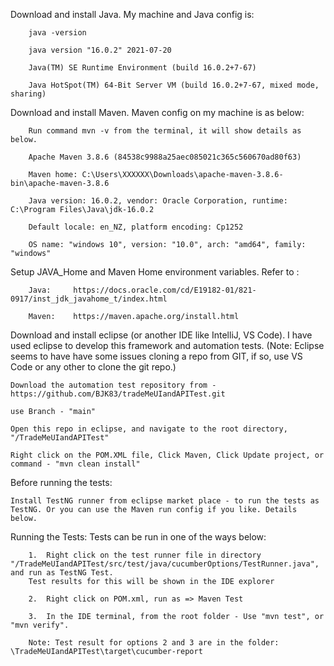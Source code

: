 Download and install Java. My machine and Java config is:

		java -version

		java version "16.0.2" 2021-07-20

		Java(TM) SE Runtime Environment (build 16.0.2+7-67)

		Java HotSpot(TM) 64-Bit Server VM (build 16.0.2+7-67, mixed mode, sharing)

Download and install Maven. Maven config on my machine is as below:

		Run command mvn -v from the terminal, it will show details as below.
		
		Apache Maven 3.8.6 (84538c9988a25aec085021c365c560670ad80f63)

		Maven home: C:\Users\XXXXXX\Downloads\apache-maven-3.8.6-bin\apache-maven-3.8.6

		Java version: 16.0.2, vendor: Oracle Corporation, runtime: C:\Program Files\Java\jdk-16.0.2

		Default locale: en_NZ, platform encoding: Cp1252

		OS name: "windows 10", version: "10.0", arch: "amd64", family: "windows"
		

Setup JAVA_Home and Maven Home environment variables. Refer to : 

		Java:     https://docs.oracle.com/cd/E19182-01/821-0917/inst_jdk_javahome_t/index.html

		Maven:    https://maven.apache.org/install.html

Download and install eclipse (or another IDE like IntelliJ, VS Code). I have used eclipse to develop this framework and automation tests. 
(Note: Eclipse seems to have have some issues cloning a repo from GIT, if so, use VS Code or any other to clone the git repo.)

	Download the automation test repository from - https://github.com/BJK83/tradeMeUIandAPITest.git
	
	use Branch - "main"

	Open this repo in eclipse, and navigate to the root directory, "/TradeMeUIandAPITest"

	Right click on the POM.XML file, Click Maven, Click Update project, or command - "mvn clean install"

Before running the tests:

	Install TestNG runner from eclipse market place - to run the tests as TestNG. Or you can use the Maven run config if you like. Details below.

Running the Tests: Tests can be run in one of the ways below:

		1.  Right click on the test runner file in directory "/TradeMeUIandAPITest/src/test/java/cucumberOptions/TestRunner.java", and run as TestNG Test.
		Test results for this will be shown in the IDE explorer

		2.  Right click on POM.xml, run as => Maven Test

		3.  In the IDE terminal, from the root folder - Use "mvn test", or "mvn verify".

		Note: Test result for options 2 and 3 are in the folder: \TradeMeUIandAPITest\target\cucumber-report

